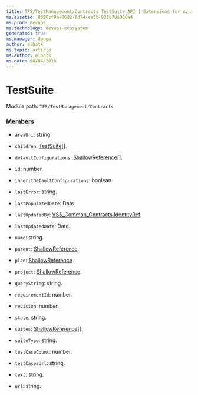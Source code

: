 ```yaml
---
title: TFS/TestManagement/Contracts TestSuite API | Extensions for Azure DevOps Services
ms.assetid: 8d90cf9a-86d2-8d74-ea8b-931b7ba060a4
ms.prod: devops
ms.technology: devops-ecosystem
generated: true
ms.manager: douge
author: elbatk
ms.topic: article
ms.author: elbatk
ms.date: 08/04/2016
---
```


# TestSuite

Module path: `TFS/TestManagement/Contracts`


### Members

* `areaUri`: string. 

* `children`: [TestSuite](../../../TFS/TestManagement/Contracts/TestSuite.md)[].

* `defaultConfigurations`: [ShallowReference](../../../TFS/TestManagement/Contracts/ShallowReference.md)[]. 

* `id`: number. 

* `inheritDefaultConfigurations`: boolean. 

* `lastError`: string. 

* `lastPopulatedDate`: Date. 

* `lastUpdatedBy`: [VSS_Common_Contracts.IdentityRef](../../../VSS/WebApi/Contracts/IdentityRef.md). 

* `lastUpdatedDate`: Date. 

* `name`: string. 

* `parent`: [ShallowReference](../../../TFS/TestManagement/Contracts/ShallowReference.md). 

* `plan`: [ShallowReference](../../../TFS/TestManagement/Contracts/ShallowReference.md). 

* `project`: [ShallowReference](../../../TFS/TestManagement/Contracts/ShallowReference.md). 

* `queryString`: string. 

* `requirementId`: number. 

* `revision`: number. 

* `state`: string. 

* `suites`: [ShallowReference](../../../TFS/TestManagement/Contracts/ShallowReference.md)[]. 

* `suiteType`: string. 

* `testCaseCount`: number. 

* `testCasesUrl`: string. 

* `text`: string. 

* `url`: string. 


